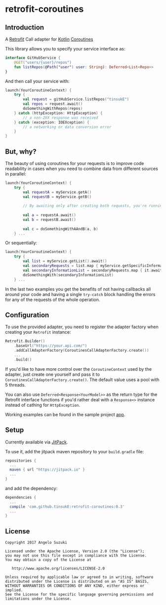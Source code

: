 # retrofit-coroutines

## Introduction

A [Retrofit][1] Call adapter for [Kotlin][2] [Coroutines][3]

This library allows you to specify your service interface as:
```kotlin
interface GitHubService {
    @GET("users/{user}/repos")
    fun listRepos(@Path("user") user: String): Deferred<List<Repo>>
}
```

And then call your service with:
```kotlin
launch(YourCoroutineContext) {
    try {
        val request = gitHubService.listRepos("tinsukE")
        val repos = request.await()
        doSomethingWithRepos(repos)
    } catch (httpException: HttpException) {
        // a non-2XX response was received
    } catch (exception: IOEXception) {
        // a networking or data conversion error
    }
}
```

## But, why?
The beauty of using coroutines for your requests is to improve code readability in cases when you need to combine data from different sources in parallel:
```kotlin
launch(YourCoroutineContext) {
    try {
        val requestA = myService.getA()
        val requestB = myService.getB()
        
        // By awaiting only after creating both requests, you're running them in parallel
        
        val a = requestA.await()
        val b = requestB.await()
        
        val c = doSomethingWithAAndB(a, b)
    } ...
```

Or sequentially:
```kotlin
launch(YourCoroutineContext) {
    try {
        val list = myService.getList().await()
        val secondaryRequests = list.map { myService.getSpecificInformation(element.id) }
        val secondaryInformationList = secondaryRequests.map { it.await() }
        doSomethingWith(secondaryInformationList)
    } ...
```

In the last two examples you get the benefits of not having callbacks all around your code and having a single `try-catch` block handling the errors for any of the requests of the whole operation.

## Configuration

To use the provided adapter, you need to register the adapter factory when creating your `Retrofit` instance:
```kotlin
Retrofit.Builder()
    .baseUrl("https://your.api.com/")
    .addCallAdapterFactory(CoroutinesCallAdapterFactory.create())
    ...
    .build()
```

If you'd like to have more control over the `CoroutineContext` used by the adapter, just create one yourself and pass it to `CoroutinesCallAdapterFactory.create()`. The default value uses a pool with 5 threads.

You can also use `Deferred<Response<YourModel>>` as the return type for the Retrofit interface functions if you'd rather deal with a `Response<>` instance instead of cathing for `HttpException`.

Working examples can be found in the sample project [app][5].

## Setup

Currently available via [JitPack][4].

To use it, add the jitpack maven repository to your `build.gradle` file:
```gradle
repositories {
  ...
  maven { url "https://jitpack.io" }
  ...
}
```
and add the dependency:
```gradle
dependencies {
  ...
  compile 'com.github.tinsukE:retrofit-coroutines:0.3'
  ...
}
```

## License

    Copyright 2017 Angelo Suzuki

    Licensed under the Apache License, Version 2.0 (the "License");
    you may not use this file except in compliance with the License.
    You may obtain a copy of the License at

       http://www.apache.org/licenses/LICENSE-2.0

    Unless required by applicable law or agreed to in writing, software
    distributed under the License is distributed on an "AS IS" BASIS,
    WITHOUT WARRANTIES OR CONDITIONS OF ANY KIND, either express or implied.
    See the License for the specific language governing permissions and
    limitations under the License.

[1]: http://square.github.io/retrofit/
[2]: https://kotlinlang.org/
[3]: https://kotlinlang.org/docs/reference/coroutines.html
[4]: https://jitpack.io
[5]: https://github.com/tinsukE/retrofit-coroutines/tree/master/app
